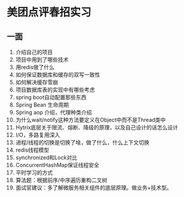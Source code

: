 # 美团点评春招实习

## 一面

1. 介绍自己的项目
2. 项目中用到了哪些技术
3. 用redis做了什么
4. 如何保证数据库和缓存的双写一致性
5. 如何解决缓存雪崩
6. 项目数据库表的实现中有哪些考虑
7. spring boot自动配置那些东西
8. Spring Bean 生命周期
9. Spring aop 介绍，代理种类介绍
10. 为什么wait/notify这种方法要定义在Object中而不是Thread类中
11. Hytrix底层关于限流、熔断、降级的原理，以及自己设计的话怎么设计
12. I/O，多路复用深入
13. 进程/线程的切换是切换了啥，做了什么，什么上下文切换
14. redis线程模型
15. synchronized和Lock对比
16. ConcurrentHashMap保证线程安全
17. 平时学习的方式
18. 算法题：根据前序/中序遍历重构二叉树
19. 面试官建议：多了解微服务相关组件的底层原理。做业务+技术型。

